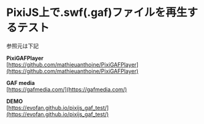 # PixiJS上で.swf(.gaf)ファイルを再生するテスト
参照元は下記

**PixiGAFPlayer**  
[https://github.com/mathieuanthoine/PixiGAFPlayer](https://github.com/mathieuanthoine/PixiGAFPlayer)

**GAF media**  
[https://gafmedia.com/](https://gafmedia.com/)

**DEMO**  
[https://evofan.github.io/pixijs_gaf_test/](https://evofan.github.io/pixijs_gaf_test/)
